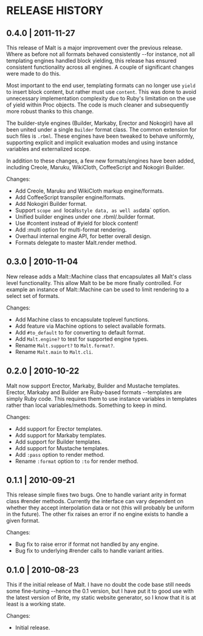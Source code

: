 # RELEASE HISTORY

## 0.4.0 | 2011-11-27

This release of Malt is a major improvement over the previous release.
Where as before not all formats behaved consistently --for instance,
not all templating engines handled block yielding, this release has
ensured consistent functionality across all engines. A couple of
significant changes were made to do this.

Most important to the end user, templating formats can no longer
use `yield` to insert block content, but rather must use `content`.
This was done to avoid unnecessary implementation complexity due
to Ruby's limitation on the use of yield within Proc objects.
The code is much cleaner and subsequently more robust thanks to 
this change.

The builder-style engines (Builder, Markaby, Erector and Nokogiri)
have all been united under a single `Builder` format class. The
common extension for such files is `.rbml`. These engines have been
tweaked to behave uniformly, supporting explicit and implicit
evaluation modes and using instance variables and externalized
scope.

In addition to these changes, a few new formats/engines have been
added, including Creole, Maruku, WikiCloth, CoffeeScript and
Nokogiri Builder.

Changes:

* Add Creole, Maruku and WikiCloth markup engine/formats.
* Add CoffeeScript transpiler engine/formats.
* Add Nokogiri Builder format.
* Support `scope and `locals` style data, as well as `data` option.
* Unified builder engines under one .rbml/.builder format.
* Use #content instead of #yield for block content!
* Add :multi option for multi-format rendering.
* Overhaul internal engine API, for better overall design.
* Formats delegate to master Malt.render method.


## 0.3.0 | 2010-11-04

New release adds a Malt::Machine class that encapsulates all
Malt's class level functionality. This allow Malt to be 
be more finally controlled. For example an instance of 
Malt::Machine can be used to limit rendering to a select
set of formats.

Changes:

* Add Machine class to encapsulate toplevel functions.
* Add feature via Machine options to select available formats.
* Add `#to_default` to for converting to default format.
* Add `Malt.engine?` to test for supported engine types.
* Rename `Malt.support?` to `Malt.format?`.
* Rename `Malt.main` to `Malt.cli`.


## 0.2.0 | 2010-10-22

Malt now support Erector, Markaby, Builder and Mustache templates.
Erector, Markaby and Builder are Ruby-based formats --templates
are simply Ruby code. This requires them to use instance variables
in templates rather than local variables/methods. Something to keep
in mind.

Changes:

* Add support for Erector templates.
* Add support for Markaby templates.
* Add support for Builder templates.
* Add support for Mustache templates.
* Add `:pass` option to render method.
* Rename `:format` option to `:to` for render method.


## 0.1.1 | 2010-09-21

This release simple fixes two bugs. One to handle variant arity
in format class #render methods. Currently the interface can vary
dependent on whether they accept interpolation data or not (this will
probably be uniform in the future). The other fix raises an error if
no engine exists to handle a given format.

Changes:

* Bug fix to raise error if format not handled by any engine.
* Bug fix to underlying #render calls to handle variant arities. 


## 0.1.0 | 2010-08-23

This if the initial release of Malt. I have no doubt the code base
still needs some fine-tuning --hence the 0.1 version, but I have put
it to good use with the latest version of Brite, my static website
generator, so I know that it is at least is a working state.

Changes:

* Initial release.

